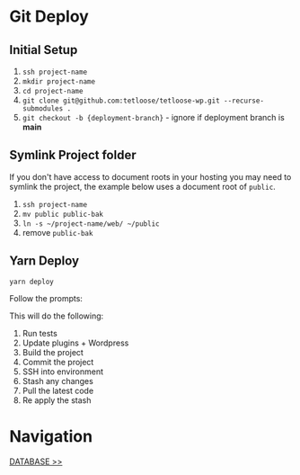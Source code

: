 # Git Deploy

## Initial Setup

1. `ssh project-name`
2. `mkdir project-name`
3. `cd project-name`
4. `git clone git@github.com:tetloose/tetloose-wp.git --recurse-submodules .`
5. `git checkout -b {deployment-branch}` - ignore if deployment branch is **main**

## Symlink Project folder

If you don't have access to document roots in your hosting you may need to symlink the project, the example below uses a document root of `public`.

1. `ssh project-name`
2. `mv public public-bak`
3. `ln -s ~/project-name/web/ ~/public`
4. remove `public-bak`

## Yarn Deploy

`yarn deploy`

Follow the prompts:

This will do the following:

1. Run tests
2. Update plugins + Wordpress
3. Build the project
4. Commit the project
5. SSH into environment
6. Stash any changes
7. Pull the latest code
8. Re apply the stash

# Navigation

[DATABASE >>](database.md)
